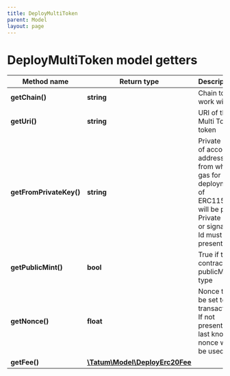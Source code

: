 ```yaml
---
title: DeployMultiToken
parent: Model
layout: page
---
```


# DeployMultiToken model getters

Method name | Return type | Description | Notes
------------ | ------------- | ------------- | -------------
**getChain()** | **string** | Chain to work with. |
**getUri()** | **string** | URI of the Multi Token token |
**getFromPrivateKey()** | **string** | Private key of account address, from which gas for deployment of ERC1155 will be paid. Private key, or signature Id must be present. |
**getPublicMint()** | **bool** | True if the contract is publicMint type | [optional]
**getNonce()** | **float** | Nonce to be set to transaction. If not present, last known nonce will be used. | [optional]
**getFee()** | [**\Tatum\Model\DeployErc20Fee**](../DeployErc20Fee) |  | [optional]

